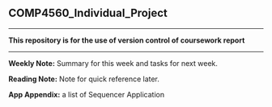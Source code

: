 ## COMP4560_Individual_Project
********************************************
**This repository is for the use of version control of coursework report**
********************************************
**Weekly Note:** Summary for this week and tasks for next week.

**Reading Note:**  Note for quick reference later.       

**App Appendix:**  a list of Sequencer Application
